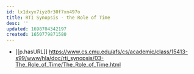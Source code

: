 ```yaml
---
id: lx1dxyx7iyz0r30f7xn497o
title: RTI Synopsis - the Role of Time
desc: ''
updated: 1698704342197
created: 1650779871580
---
```



- [[p.hasURL]] https://www.cs.cmu.edu/afs/cs/academic/class/15413-s99/www/hla/doc/rti_synopsis/03-The_Role_of_Time/The_Role_of_Time.html
